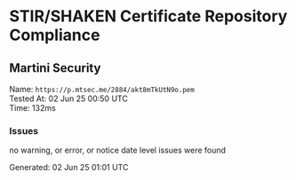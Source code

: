 # STIR/SHAKEN Certificate Repository Compliance

## Martini Security

Name: `https://p.mtsec.me/2884/akt8mTkUtN9o.pem`\
Tested At: 02 Jun 25 00:50 UTC\
Time: 132ms

### Issues

no warning, or error, or notice date level issues were found

Generated: 02 Jun 25 01:01 UTC